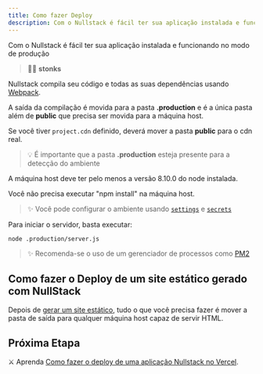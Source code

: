 ```yaml
---
title: Como fazer Deploy
description: Com o Nullstack é fácil ter sua aplicação instalada e funcionando no modo de produção
---
```


Com o Nullstack é fácil ter sua aplicação instalada e funcionando no modo de produção

> 🐱‍💻 **stonks**

Nullstack compila seu código e todas as suas dependências usando [Webpack](https://webpack.js.org).

A saída da compilação é movida para a pasta **.production** e é a única pasta além de **public** que precisa ser movida para a máquina host.

Se você tiver `project.cdn` definido, deverá mover a pasta **public** para o cdn real.

> 💡 É importante que a pasta **.production** esteja presente para a detecção do ambiente

A máquina host deve ter pelo menos a versão 8.10.0 do node instalada.

Você não precisa executar "npm install" na máquina host.

> ✨ Você pode configurar o ambiente usando [`settings`](/pt-br/contexto-settings) e [`secrets`](/pt-br/contexto-secrets)

Para iniciar o servidor, basta executar:

```sh
node .production/server.js
```

> ✨ Recomenda-se o uso de um gerenciador de processos como [PM2](https://pm2.keymetrics.io)

## Como fazer o Deploy de um site estático gerado com NullStack

Depois de [gerar um site estático](/pt-br/geracao-de-sites-estaticos), tudo o que você precisa fazer é mover a pasta de saída para qualquer máquina host capaz de servir HTML.

## Próxima Etapa

⚔ Aprenda [Como fazer o deploy de uma aplicação Nullstack no Vercel](/pt-br/como-fazer-deploy-vercel).